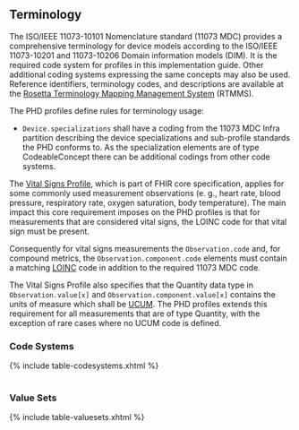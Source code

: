 ## Terminology

The ISO/IEEE 11073-10101 Nomenclature standard (11073 MDC) provides a comprehensive terminology for device models according to the ISO/IEEE 11073-10201 and 11073-10206 Domain information models (DIM). 
It is the required code system for profiles in this implementation guide. Other additional coding systems expressing the same concepts may also be used.
Reference identifiers, terminology codes, and descriptions are available at the <a href="https://rtmms.nist.gov/rtmms/index.htm">Rosetta Terminology Mapping Management System</a> (RTMMS).

<p>The PHD profiles define rules for terminology usage:</p>
<ul>
<li>
  <code>Device.specializations</code> shall have a coding from the 11073 MDC Infra partition describing the device specializations and sub-profile standards the PHD conforms to. As the specialization elements are of type CodeableConcept there can be additional codings from other code systems.
</li>
</ul>
<p>The <a href="http://hl7.org/fhir/observation-vitalsigns.html">Vital Signs Profile</a>, which is part of FHIR core specification, applies for some commonly used measurement observations (e. g., heart rate, blood pressure, respiratory rate, oxygen saturation, body temperature). The main impact this core requirement imposes on the PHD profiles is that for measurements that are considered vital signs, the LOINC code for that vital sign must be present. 
</p><p>
Consequently for vital signs measurements the <code>Observation.code</code> and, for compound metrics, the <code>Observation.component.code</code> elements must contain a matching <a href="http://hl7.org/fhir/loinc.html">LOINC</a> code in addition to the required 11073 MDC code. 
</p><p>
The Vital Signs Profile also specifies that the Quantity data type in <code>Observation.value[x]</code> and <code>Observation.component.value[x]</code> contains the units of measure which shall be <a href="http://hl7.org/fhir/ucum.html">UCUM</a>. The PHD profiles extends this requirement for all measurements that are of type Quantity, with the exception of rare cases where no UCUM code is defined.
</p>

### Code Systems

<table class="table-striped" style="width:100%">
<col style="width:40%"/>
<col style="width:60%"/>
{% include table-codesystems.xhtml %}
</table>

### Value Sets

<table class="table-striped" style="width:100%">
<col style="width:40%"/>
<col style="width:60%"/>
{% include table-valuesets.xhtml %}
</table>
